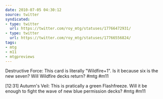```yaml
---
date: 2010-07-05 04:30:12
source: twitter
syndicated:
- type: twitter
  url: https://twitter.com/roy_mtg/statuses/17766472931/
- type: twitter
  url: https://twitter.com/roy_mtg/statuses/17766556824/
tags:
- mtg
- m11
- mtgpreviews
---
```


Destructive Force: This card is literally "Wildfire+1". Is it because six is the new seven? Will Wildfire decks return? #mtg #m11

<time>[12:31]</time> Autumn's Veil: This is pratically a green Flashfreeze. Will it be enough to fight the wave of new blue permission decks? #mtg #m11